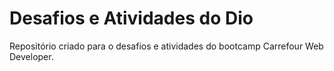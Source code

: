 # Desafios e Atividades do Dio
Repositório criado para o desafios e atividades do bootcamp Carrefour Web Developer.

